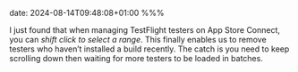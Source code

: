 date: 2024-08-14T09:48:08+01:00
%%%

I just found that when managing TestFlight testers on App Store Connect, you can *shift click to select a range*. This finally enables us to remove testers who haven’t installed a build recently. The catch is you need to keep scrolling down then waiting for more testers to be loaded in batches.
